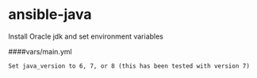 ansible-java
============

Install Oracle jdk and set environment variables


####vars/main.yml

    Set java_version to 6, 7, or 8 (this has been tested with version 7)


